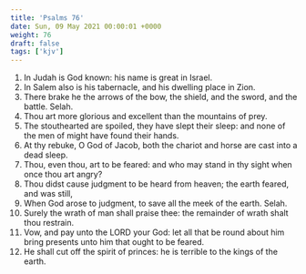 ```yaml
---
title: 'Psalms 76'
date: Sun, 09 May 2021 00:00:01 +0000
weight: 76
draft: false
tags: ['kjv'] 
---
```


1. In Judah is God known: his name is great in Israel.
2. In Salem also is his tabernacle, and his dwelling place in Zion.
3. There brake he the arrows of the bow, the shield, and the sword, and the battle. Selah.
4. Thou art more glorious and excellent than the mountains of prey.
5. The stouthearted are spoiled, they have slept their sleep: and none of the men of might have found their hands.
6. At thy rebuke, O God of Jacob, both the chariot and horse are cast into a dead sleep.
7. Thou, even thou, art to be feared: and who may stand in thy sight when once thou art angry?
8. Thou didst cause judgment to be heard from heaven; the earth feared, and was still,
9. When God arose to judgment, to save all the meek of the earth. Selah.
10. Surely the wrath of man shall praise thee: the remainder of wrath shalt thou restrain.
11. Vow, and pay unto the LORD your God: let all that be round about him bring presents unto him that ought to be feared.
12. He shall cut off the spirit of princes: he is terrible to the kings of the earth.
